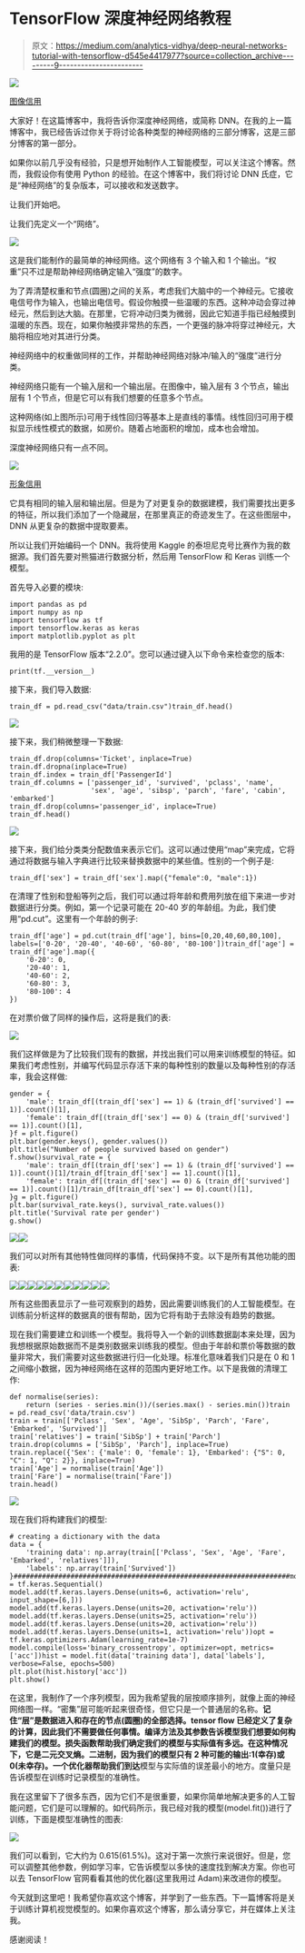 # TensorFlow 深度神经网络教程

> 原文：<https://medium.com/analytics-vidhya/deep-neural-networks-tutorial-with-tensorflow-d545e4417977?source=collection_archive---------9----------------------->

![](img/a379cbc66ed26e0d598f839f5f0a99c6.png)

[图像信用](https://www.tutorialspoint.com/tensorflow/tensorflow_single_layer_perceptron.htm)

大家好！在这篇博客中，我将告诉你深度神经网络，或简称 DNN。在我的上一篇博客中，我已经告诉过你关于将讨论各种类型的神经网络的三部分博客，这是三部分博客的第一部分。

如果你以前几乎没有经验，只是想开始制作人工智能模型，可以关注这个博客。然而，我假设你有使用 Python 的经验。在这个博客中，我们将讨论 DNN 氏症，它是“神经网络”的复杂版本，可以接收和发送数字。

让我们开始吧。

让我们先定义一个“网络”。

![](img/2e8bc66b06259857b6a962477b3a5629.png)

这是我们能制作的最简单的神经网络。这个网络有 3 个输入和 1 个输出。“权重”只不过是帮助神经网络确定输入“强度”的数字。

为了弄清楚权重和节点(圆圈)之间的关系，考虑我们大脑中的一个神经元。它接收电信号作为输入，也输出电信号。假设你触摸一些温暖的东西。这种冲动会穿过神经元，然后到达大脑。在那里，它将冲动归类为微弱，因此它知道手指已经触摸到温暖的东西。现在，如果你触摸非常热的东西，一个更强的脉冲将穿过神经元，大脑将相应地对其进行分类。

神经网络中的权重做同样的工作，并帮助神经网络对脉冲/输入的“强度”进行分类。

神经网络只能有一个输入层和一个输出层。在图像中，输入层有 3 个节点，输出层有 1 个节点，但是它可以有我们想要的任意多个节点。

这种网络(如上图所示)可用于线性回归等基本上是直线的事情。线性回归可用于模拟显示线性模式的数据，如房价。随着占地面积的增加，成本也会增加。

深度神经网络只有一点不同。

![](img/60dd3a1b7f15791a1ca3fef2269cd398.png)

[形象信用](https://www.kdnuggets.com/2020/02/deep-neural-networks.html)

它具有相同的输入层和输出层。但是为了对更复杂的数据建模，我们需要找出更多的特征，所以我们添加了一个隐藏层，在那里真正的奇迹发生了。在这些图层中，DNN 从更复杂的数据中提取要素。

所以让我们开始编码一个 DNN。我将使用 Kaggle 的泰坦尼克号比赛作为我的数据源。我们首先要对熊猫进行数据分析，然后用 TensorFlow 和 Keras 训练一个模型。

首先导入必要的模块:

```
import pandas as pd
import numpy as np
import tensorflow as tf
import tensorflow.keras as keras
import matplotlib.pyplot as plt
```

我用的是 TensorFlow 版本“2.2.0”。您可以通过键入以下命令来检查您的版本:

```
print(tf.__version__)
```

接下来，我们导入数据:

```
train_df = pd.read_csv("data/train.csv")train_df.head()
```

![](img/4aed1d43a20e3204c3bf649d1934a659.png)

接下来，我们稍微整理一下数据:

```
train_df.drop(columns='Ticket', inplace=True)
train.df.dropna(inplace=True)
train_df.index = train_df['PassengerId']
train_df.columns = ['passenger_id', 'survived', 'pclass', 'name', 
                    'sex', 'age', 'sibsp', 'parch', 'fare', 'cabin', 'embarked']
train_df.drop(columns='passenger_id', inplace=True)
train_df.head()
```

![](img/9bd56f6c0200f1bce03fc92cebf4676f.png)

接下来，我们给分类类分配数值来表示它们。这可以通过使用“map”来完成，它将通过将数据与输入字典进行比较来替换数据中的某些值。性别的一个例子是:

```
train_df['sex'] = train_df['sex'].map({"female":0, "male":1})
```

在清理了性别和登船等列之后，我们可以通过将年龄和费用列放在组下来进一步对数据进行分类。例如，第一个记录可能在 20-40 岁的年龄组。为此，我们使用“pd.cut”。这里有一个年龄的例子:

```
train_df['age'] = pd.cut(train_df['age'], bins=[0,20,40,60,80,100], 
labels=['0-20', '20-40', '40-60', '60-80', '80-100'])train_df['age'] = train_df['age'].map({
    '0-20': 0,
    '20-40': 1,
    '40-60': 2,
    '60-80': 3,
    '80-100': 4
})
```

在对票价做了同样的操作后，这将是我们的表:

![](img/29f21eeda6d75b45fca400af0c1ac849.png)

我们这样做是为了比较我们现有的数据，并找出我们可以用来训练模型的特征。如果我们考虑性别，并编写代码显示存活下来的每种性别的数量以及每种性别的存活率，我会这样做:

```
gender = {
    'male': train_df[(train_df['sex'] == 1) & (train_df['survived'] == 1)].count()[1],
    'female': train_df[(train_df['sex'] == 0) & (train_df['survived'] == 1)].count()[1],
}f = plt.figure()
plt.bar(gender.keys(), gender.values())
plt.title("Number of people survived based on gender")
f.show()survival_rate = {
    'male': train_df[(train_df['sex'] == 1) & (train_df['survived'] == 1)].count()[1]/train_df[train_df['sex'] == 1].count()[1],
    'female': train_df[(train_df['sex'] == 0) & (train_df['survived'] == 1)].count()[1]/train_df[train_df['sex'] == 0].count()[1],
}g = plt.figure()
plt.bar(survival_rate.keys(), survival_rate.values())
plt.title('Survival rate per gender')
g.show()
```

![](img/53a64630f70906264406401c0cc66b75.png)![](img/563ba77c33c40913d31797067690f097.png)

我们可以对所有其他特性做同样的事情，代码保持不变。以下是所有其他功能的图表:

![](img/9bb11ca3d51ded932a439207b310c5ad.png)![](img/222c9d51ba63625b751557409757c98c.png)![](img/5cba53d57d66baa18f556d09bdbed284.png)![](img/ec71dafd9b0a7d1ca39226f24bcd3b41.png)![](img/a067882d923d724d39d660a7c7bc9c81.png)![](img/eb3e32d45b632def687f527b3d5e1737.png)![](img/cc48d3b34959738866b64894a4bb7cd5.png)![](img/862ea7bc38a683282a316dd301480120.png)![](img/b43a09070ece544cfa80ebd36dff82f0.png)![](img/cfff600a632b95087b7256ccd59787fa.png)![](img/29aa45b67a192c1a7d964c45e2e963c9.png)

所有这些图表显示了一些可观察到的趋势，因此需要训练我们的人工智能模型。在训练前分析这样的数据真的很有帮助，因为它将有助于去除没有趋势的数据。

现在我们需要建立和训练一个模型。我将导入一个新的训练数据副本来处理，因为我想根据原始数据而不是类别数据来训练我的模型。但由于年龄和票价等数据的数量非常大，我们需要对这些数据进行归一化处理。标准化意味着我们只是在 0 和 1 之间缩小数据，因为神经网络在这样的范围内更好地工作。以下是我做的清理工作:

```
def normalise(series):
    return (series - series.min())/(series.max() - series.min())train = pd.read_csv('data/train.csv')
train = train[['Pclass', 'Sex', 'Age', 'SibSp', 'Parch', 'Fare', 'Embarked', 'Survived']]
train['relatives'] = train['SibSp'] + train['Parch']
train.drop(columns = ['SibSp', 'Parch'], inplace=True)
train.replace({'Sex': {'male': 0, 'female': 1}, 'Embarked': {"S": 0, "C": 1, "Q": 2}}, inplace=True)
train['Age'] = normalise(train['Age'])
train['Fare'] = normalise(train['Fare'])
train.head()
```

![](img/ab340a979eb321d081e0110fa910c550.png)

现在我们将构建我们的模型:

```
# creating a dictionary with the data
data = {
    'training data': np.array(train[['Pclass', 'Sex', 'Age', 'Fare', 'Embarked', 'relatives']]), 
    'labels': np.array(train['Survived'])
}####################################################################model = tf.keras.Sequential()
model.add(tf.keras.layers.Dense(units=6, activation='relu', input_shape=[6,]))
model.add(tf.keras.layers.Dense(units=20, activation='relu'))
model.add(tf.keras.layers.Dense(units=25, activation='relu'))
model.add(tf.keras.layers.Dense(units=20, activation='relu'))
model.add(tf.keras.layers.Dense(units=1, activation='relu'))opt = tf.keras.optimizers.Adam(learning_rate=1e-7)
model.compile(loss='binary_crossentropy', optimizer=opt, metrics=['acc'])hist = model.fit(data['training data'], data['labels'], verbose=False, epochs=500)
plt.plot(hist.history['acc'])
plt.show()
```

在这里，我制作了一个序列模型，因为我希望我的层按顺序排列，就像上面的神经网络图一样。“密集”层可能听起来很奇怪，但它只是一个普通层的名称。**记住“层”是数据进入和存在的节点(圆圈)的全部选择。**tensor flow 已经定义了复杂的计算，因此我们不需要做任何事情。编译方法及其参数告诉模型我们想要如何构建我们的模型。损失函数帮助我们确定我们的模型与实际值有多远。在这种情况下，它是二元交叉熵。二进制，因为我们的模型只有 2 种可能的输出:1(幸存)或 0(未幸存)。一个优化器帮助我们**到达**模型与实际值的误差最小的地方。度量只是告诉模型在训练时记录模型的准确性。

我在这里留下了很多东西，因为它们不是很重要，如果你简单地解决更多的人工智能问题，它们是可以理解的。如代码所示，我已经对我的模型(model.fit())进行了训练，下面是模型准确性的图表:

![](img/3b0edce353e9d4d4d16ac19adbac73be.png)

我们可以看到，它大约为 0.615(61.5%)。这对于第一次旅行来说很好。但是，您可以调整其他参数，例如学习率，它告诉模型以多快的速度找到解决方案。你也可以去 TensorFlow 官网看看其他的优化器(这里我用过 Adam)来改进你的模型。

今天就到这里吧！我希望你喜欢这个博客，并学到了一些东西。下一篇博客将是关于训练计算机视觉模型的。如果你喜欢这个博客，那么请分享它，并在媒体上关注我。

感谢阅读！